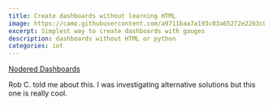 ```yaml
---
title: Create dashboards without learning HTML
image: https://camo.githubusercontent.com/a9711baa7a193c03a65272e2263c06ab2fad5d28/687474703a2f2f6e6f64657265642e6f72672f696d616765732f64617368626f617264652e706e67
excerpt: Simplest way to create dashboards with gauges
description: dashboards without HTML or python
categories: iot
---
```

[Nodered Dashboards](https://github.com/node-red/node-red-dashboard)


Rob C. told me about this. I was investigating alternative solutions but this one is really cool. 

